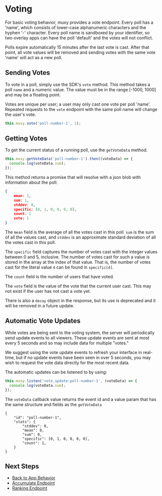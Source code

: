 # Voting
For basic voting behavior, muxy provides a vote endpoint. Every poll has a 'name', which consists of
lower-case alphanumeric characters and the hyphen '-' character. Every poll name is sandboxed by
your identifier, so two overlay apps can have the poll 'default' and the votes will not conflict.

Polls expire automatically 15 minutes after the last vote is cast. After that point, all vote values
will be removed and sending votes with the same vote 'name' will act as a new poll.

## Sending Votes
To vote in a poll, simply use the SDK's `vote` method. This method takes a poll `name` and a
numeric value. The value must be in the range [-1000, 1000] and may be a floating point.

Votes are unique per user; a user may only cast one vote per poll 'name'. Repeated requests
to the `vote` endpoint with the same poll name will change the user's vote.

```javascript
this.muxy.vote('poll-number-1', 1);
```

## Getting Votes
To get the current status of a running poll, use the `getVoteData` method.

```javascript
this.muxy.getVoteData('poll-number-1').then((voteData) => {
  console.log(voteData.sum);
});
```

This method returns a promise that will resolve with a json blob with information about the poll:
```json
{
    mean: 1,
    sum: 1,
    stddev: 0,
    specific: [0, 1, 0, 0, 0, 0],
    count: 1
    vote: 1
}
```

The `mean` field is the average of all the votes cast in this poll. `sum` is the sum of all the
values cast, and `stddev` is an approximate standard deviation of all the votes cast in this poll.

The `specific` field captures the number of votes cast with the integer values between 0 and 5,
inclusive. The number of votes cast for such a value is stored in the array at the index of that
value. That is, the number of votes cast for the literal value `4` can be found in `specific[4]`.

The `count` field is the number of users that have voted.

The `vote` field is the value of the vote that the current user cast. This may not exist if the
user has not cast a vote yet.

There is also a `decay` object in the response, but its use is deprecated and it will be removed
in a future update.

## Automatic Vote Updates
While votes are being sent to the voting system, the server will periodically send update events to
all viewers. These update events are sent at most every 5 seconds and so may include data for
multiple "votes."

We suggest using the vote update events to refresh your interface in real-time, but if no update
events have been seen in over 5 seconds, you may wish to request the vote data directly for the
most recent data.

The automatic updates can be listened to by using:

```javascript
this.muxy.listen('vote_update:poll-number-1', (voteData) => {
  console.log(voteData.sum);
});
```

The `voteData` callback value returns the event id and a value param that has the same structure and fields as the `getVoteData`

```
{
    "id": "poll-number-1",
    "stats": {
        "stddev": 0,
        "mean": 0,
        "sum": 0,
        "specific": [0, 1, 0, 0, 0, 0],
        "count": 1,
    }
}
```


## Next Steps
 - [Back to App Behavior](AppBehavior.md)
 - [Accumulate Endpoint](Accumulate.md)
 - [Ranking Endpoint](Rank.md)